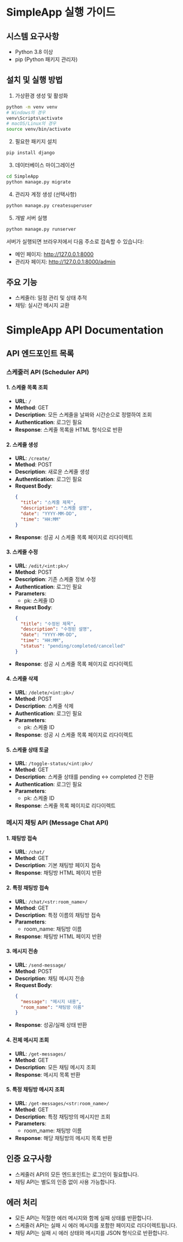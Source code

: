 # SimpleApp 실행 가이드

## 시스템 요구사항
- Python 3.8 이상
- pip (Python 패키지 관리자)

## 설치 및 실행 방법

1. 가상환경 생성 및 활성화
```bash
python -m venv venv
# Windows의 경우
venv\Scripts\activate
# macOS/Linux의 경우
source venv/bin/activate
```

2. 필요한 패키지 설치
```bash
pip install django
```

3. 데이터베이스 마이그레이션
```bash
cd SimpleApp
python manage.py migrate
```

4. 관리자 계정 생성 (선택사항)
```bash
python manage.py createsuperuser
```

5. 개발 서버 실행
```bash
python manage.py runserver
```

서버가 실행되면 브라우저에서 다음 주소로 접속할 수 있습니다:
- 메인 페이지: http://127.0.0.1:8000
- 관리자 페이지: http://127.0.0.1:8000/admin

## 주요 기능
- 스케줄러: 일정 관리 및 상태 추적
- 채팅: 실시간 메시지 교환

# SimpleApp API Documentation

## API 엔드포인트 목록

### 스케줄러 API (Scheduler API)

#### 1. 스케줄 목록 조회
- **URL**: `/`
- **Method**: GET
- **Description**: 모든 스케줄을 날짜와 시간순으로 정렬하여 조회
- **Authentication**: 로그인 필요
- **Response**: 스케줄 목록을 HTML 형식으로 반환

#### 2. 스케줄 생성
- **URL**: `/create/`
- **Method**: POST
- **Description**: 새로운 스케줄 생성
- **Authentication**: 로그인 필요
- **Request Body**:
  ```json
  {
    "title": "스케줄 제목",
    "description": "스케줄 설명",
    "date": "YYYY-MM-DD",
    "time": "HH:MM"
  }
  ```
- **Response**: 성공 시 스케줄 목록 페이지로 리다이렉트

#### 3. 스케줄 수정
- **URL**: `/edit/<int:pk>/`
- **Method**: POST
- **Description**: 기존 스케줄 정보 수정
- **Authentication**: 로그인 필요
- **Parameters**: 
  - pk: 스케줄 ID
- **Request Body**:
  ```json
  {
    "title": "수정된 제목",
    "description": "수정된 설명",
    "date": "YYYY-MM-DD",
    "time": "HH:MM",
    "status": "pending/completed/cancelled"
  }
  ```
- **Response**: 성공 시 스케줄 목록 페이지로 리다이렉트

#### 4. 스케줄 삭제
- **URL**: `/delete/<int:pk>/`
- **Method**: POST
- **Description**: 스케줄 삭제
- **Authentication**: 로그인 필요
- **Parameters**: 
  - pk: 스케줄 ID
- **Response**: 성공 시 스케줄 목록 페이지로 리다이렉트

#### 5. 스케줄 상태 토글
- **URL**: `/toggle-status/<int:pk>/`
- **Method**: GET
- **Description**: 스케줄 상태를 pending ↔ completed 간 전환
- **Authentication**: 로그인 필요
- **Parameters**: 
  - pk: 스케줄 ID
- **Response**: 스케줄 목록 페이지로 리다이렉트

### 메시지 채팅 API (Message Chat API)

#### 1. 채팅방 접속
- **URL**: `/chat/`
- **Method**: GET
- **Description**: 기본 채팅방 페이지 접속
- **Response**: 채팅방 HTML 페이지 반환

#### 2. 특정 채팅방 접속
- **URL**: `/chat/<str:room_name>/`
- **Method**: GET
- **Description**: 특정 이름의 채팅방 접속
- **Parameters**:
  - room_name: 채팅방 이름
- **Response**: 채팅방 HTML 페이지 반환

#### 3. 메시지 전송
- **URL**: `/send-message/`
- **Method**: POST
- **Description**: 채팅 메시지 전송
- **Request Body**:
  ```json
  {
    "message": "메시지 내용",
    "room_name": "채팅방 이름"
  }
  ```
- **Response**: 성공/실패 상태 반환

#### 4. 전체 메시지 조회
- **URL**: `/get-messages/`
- **Method**: GET
- **Description**: 모든 채팅 메시지 조회
- **Response**: 메시지 목록 반환

#### 5. 특정 채팅방 메시지 조회
- **URL**: `/get-messages/<str:room_name>/`
- **Method**: GET
- **Description**: 특정 채팅방의 메시지만 조회
- **Parameters**:
  - room_name: 채팅방 이름
- **Response**: 해당 채팅방의 메시지 목록 반환

## 인증 요구사항

- 스케줄러 API의 모든 엔드포인트는 로그인이 필요합니다.
- 채팅 API는 별도의 인증 없이 사용 가능합니다.

## 에러 처리

- 모든 API는 적절한 에러 메시지와 함께 실패 상태를 반환합니다.
- 스케줄러 API는 실패 시 에러 메시지를 포함한 페이지로 리다이렉트됩니다.
- 채팅 API는 실패 시 에러 상태와 메시지를 JSON 형식으로 반환합니다.
